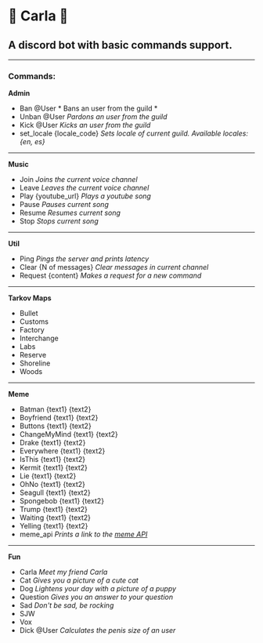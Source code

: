 #  	:speak_no_evil: Carla 	:speak_no_evil:
## A discord bot with basic commands support.

***

### Commands:

**Admin**
* Ban @User      * Bans an user from the guild *
* Unban @User    *Pardons an user from the guild*
* Kick @User     *Kicks an user from the guild*
* set_locale {locale_code} *Sets locale of current guild.  Available locales: {en, es}*
***

**Music**
* Join               *Joins the current voice channel*
* Leave              *Leaves the current voice channel*
* Play {youtube_url} *Plays a youtube song*
* Pause              *Pauses current song*
* Resume             *Resumes current song*
* Stop               *Stops current song*

***

**Util**
* Ping                  *Pings the server and prints latency*
* Clear {N of messages} *Clear messages in current channel*
* Request {content}     *Makes a request for a new command*

***

**Tarkov Maps**
* Bullet         
* Customs            
* Factory
* Interchange              
* Labs         
* Reserve
* Shoreline
* Woods

***

**Meme**
* Batman {text1} {text2}         
* Boyfriend {text1} {text2}            
* Buttons {text1} {text2}    
* ChangeMyMind {text1} {text2}    
* Drake {text1} {text2}        
* Everywhere {text1} {text2}    
* IsThis {text1} {text2}    
* Kermit {text1} {text2}    
* Lie {text1} {text2}         
* OhNo {text1} {text2}            
* Seagull {text1} {text2}    
* Spongebob {text1} {text2}    
* Trump {text1} {text2}        
* Waiting {text1} {text2}    
* Yelling {text1} {text2}    
* meme_api     *Prints a link to the [meme API](https://api.imgflip.com/popular_meme_ids)*   

***

**Fun**
* Carla        *Meet my friend Carla*
* Cat          *Gives you a picture of a cute cat*
* Dog          *Lightens your day with a picture of a puppy*
* Question     *Gives you an answer to your question*
* Sad          *Don't be sad, be rocking*        
* SJW      
* Vox          
* Dick @User   *Calculates the penis size of an user*
